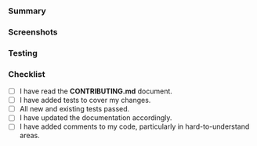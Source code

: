 ### Summary

<!-- Provide a brief summary of the changes in this pull request. -->

### Screenshots

<!-- If applicable, include screenshots or animated GIFs to demonstrate the changes. -->

### Testing

<!-- Describe the testing you have performed to ensure the quality of your changes. -->

### Checklist

- [ ] I have read the **CONTRIBUTING.md** document.
- [ ] I have added tests to cover my changes.
- [ ] All new and existing tests passed.
- [ ] I have updated the documentation accordingly.
- [ ] I have added comments to my code, particularly in hard-to-understand areas.
